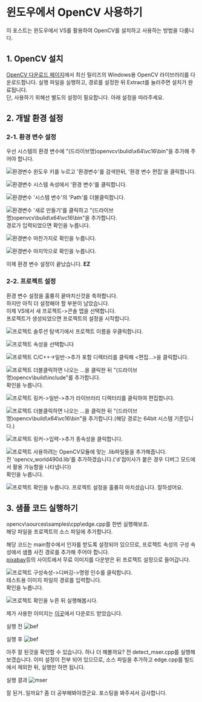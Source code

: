 # 윈도우에서 OpenCV 사용하기
 이 포스트는 윈도우에서 VS를 활용하여 OpenCV를 설치하고 사용하는 방법을 다룹니다.  

## 1. OpenCV 설치
 [OpenCV 다운로드 페이지](https://opencv.org/releases/)에서 최신 릴리즈의 Windows용 OpenCV 라이브러리를 다운로드합니다.
 실행 파일을 실행하고, 경로를 설정한 뒤 Extract를 눌러주면 설치가 완료됩니다.  
 단, 사용하기 위해선 별도의 설정이 필요합니다. 아래 설정을 따라주세요.

## 2. 개발 환경 설정
### 2-1. 환경 변수 설정
 우선 시스템의 환경 변수에 "(드라이브명)openvcv\bulid\x64\vc16\bin"을 추가해 주어야 합니다.
 
 ![환경변수](../img/OpenCV/step0-1.png)
 윈도우 키를 누르고 '환경변수'를 검색한뒤, '환경 변수 편집'을 클릭합니다.
 
 ![환경변수](../img/OpenCV/step0-2.png)
 시스템 속성에서 '환경 변수'를 클릭합니다.

 ![환경변수](../img/OpenCV/step0-3.png)
 '시스템 변수'의 'Path'를 더블클릭합니다.

 ![환경변수](../img/OpenCV/step0-4.png)
 '새로 만들기'를 클릭하고 "(드라이브명)openvcv\bulid\x64\vc16\bin"을 추가합니다.  
 경로가 입력되었으면 확인을 누릅니다.

 ![환경변수](../img/OpenCV/step0-5.png)
 마찬가지로 확인을 누릅니다.

 ![환경변수](../img/OpenCV/step0-6.png)
 마지막으로 확인을 누릅니다.

 이제 환경 변수 설정이 끝났습니다. __EZ__

### 2-2. 프로젝트 설정
 환경 변수 설정을 훌륭히 끝마치신것을 축하합니다.  
 하지만 아직 더 설정해야 할 부분이 남았습니다.  
 이제 VS에서 새 프로젝트->콘솔 앱을 선택합니다.  
 프로젝트가 생성되었으면 프로젝트의 설정을 시작합니다.

 ![프로젝트](../img/OpenCV/step1.png)
 솔루션 탐색기에서 프로젝트 이름을 우클릭합니다.  

 ![프로젝트](../img/OpenCV/step2.png)
 속성을 선택합니다

 ![프로젝트](../img/OpenCV/step3.png)
 C/C++->일반->추가 포함 디렉터리를 클릭해 <편집...>을 클릭합니다.

 ![프로젝트](../img/OpenCV/step4.png)
 더블클릭하면 나오는 ...을 클릭한 뒤 "(드라이브명)opencv\build\include"를 추가합니다.  
 확인을 누릅니다.

 ![프로젝트](../img/OpenCV/step5.png)
 링커->일반->추가 라이브러리 디렉터리를 클릭하여 편집합니다.

 ![프로젝트](../img/OpenCV/step6.png)
 더블클릭하면 나오는 ...을 클릭한 뒤 "(드라이브명)opencv\build\x64\vc16\bin"을 추가합니다.(해당 경로는 64bit 시스템 기준입니다.)
 

 ![프로젝트](../img/OpenCV/step7.png)
 링커->입력->추가 종속성을 클릭합니다.

 ![프로젝트](../img/OpenCV/step8.png)
 사용하려는 OpenCV모듈에 맞는 .lib파일들을 추가해줍니다.  
 전 'opencv_world490d.lib'를 추가하겠습니다.('d'접미사가 붙은 경우 디버그 모드에서 활용 가능함을 나타냅니다)  
 확인을 누릅니다.

 ![프로젝트](../img/OpenCV/step9.png)
 확인을 누릅니다. 프로젝트 설정을 훌륭히 마치셨습니다. 잘하셨어요.

## 3. 샘플 코드 실행하기
 opencv\sources\samples\cpp\edge.cpp를 한번 실행해보죠.  
 해당 파일을 프로젝트의 소스 파일에 추가합니다.  

 해당 코드는 main함수에서 인자를 받도록 설정되어 있으므로, 프로젝트 속성의 구성 속성에서 샘플 사진 경로를 추가해 주어야 합니다.  
 [pixabay](https://pixabay.com/photos/)등의 사이트에서 무료 이미지를 다운받은 뒤  프로젝트 설정으로 들어갑니다.

 ![프로젝트](../img/OpenCV/step10.png)
 구성속성->디버깅->명령 인수를 클릭합니다.   
 테스트용 이미지 파일의 경로를 입력합니다.  
 확인을 누릅니다.

 ![프로젝트](../img/OpenCV/step11.png)
 확인을 누른 뒤 실행해봅시다.

제가 사용한 이미지는 [이곳](https://www.pickpik.com/new-york-usa-manhattan-taxi-auto-road-116059)에서 다운로드 받았습니다.

실행 전
![bef](../img/OpenCV/newyork.jpg)

실행 후
![bef](../img/OpenCV/afedge.png)

아주 잘 된것을 확인할 수 있습니다. 하나 더 해볼까요?
전 detect_mser.cpp를 실행해보겠습니다. 이미 설정이 전부 되어 있으므로, 소스 파일을 추가하고 edge.cpp를 빌드에서 제외한 뒤, 실행만 하면 됩니다.

실행 결과
![mser](../img/OpenCV/afmser.png)

잘 된거..일까요? 좀 더 공부해봐야겠군요. 포스팅을 봐주셔서 감사합니다.